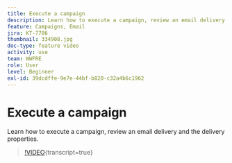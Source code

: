```yaml
---
title: Execute a campaign
description: Learn how to execute a campaign, review an email delivery and the delivery properties.
feature: Campaigns, Email
jira: KT-7786
thumbnail: 334908.jpg
doc-type: feature video
activity: use
team: WWFRE
role: User
level: Beginner
exl-id: 39dcdffe-9e7e-44bf-b820-c32a4b6c1962
---
```

# Execute a campaign

Learn how to execute a campaign, review an email delivery and the delivery properties.

>[!VIDEO](https://video.tv.adobe.com/v/334908?quality=12&learn=on){transcript=true}
